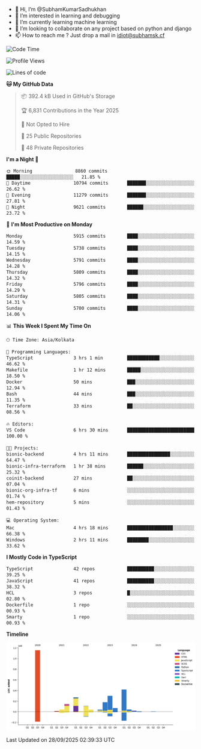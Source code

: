 - 👋 Hi, I’m @SubhamKumarSadhukhan
- 👀 I’m interested in learning and debugging
- 🌱 I’m currently learning machine learning
- 💞️ I’m looking to collaborate on any project based on python and django
- 📫 How to reach me ?
      Just drop a mail in idiot@subhamsk.cf

<!---
SubhamKumarSadhukhan/SubhamKumarSadhukhan is a ✨ special ✨ repository because its `README.md` (this file) appears on your GitHub profile.
You can click the Preview link to take a look at your changes.
--->


<!--START_SECTION:waka-->
![Code Time](http://img.shields.io/badge/Code%20Time-3%2C086%20hrs%2053%20mins-blue)

![Profile Views](http://img.shields.io/badge/Profile%20Views-7-blue)

![Lines of code](https://img.shields.io/badge/From%20Hello%20World%20I%27ve%20Written-2.8%20million%20lines%20of%20code-blue)

**🐱 My GitHub Data** 

> 📦 392.4 kB Used in GitHub's Storage 
 > 
> 🏆 6,831 Contributions in the Year 2025
 > 
> 🚫 Not Opted to Hire
 > 
> 📜 25 Public Repositories 
 > 
> 🔑 48 Private Repositories 
 > 
**I'm a Night 🦉** 

```text
🌞 Morning                8860 commits        █████░░░░░░░░░░░░░░░░░░░░   21.85 % 
🌆 Daytime                10794 commits       ███████░░░░░░░░░░░░░░░░░░   26.62 % 
🌃 Evening                11279 commits       ███████░░░░░░░░░░░░░░░░░░   27.81 % 
🌙 Night                  9621 commits        ██████░░░░░░░░░░░░░░░░░░░   23.72 % 
```
📅 **I'm Most Productive on Monday** 

```text
Monday                   5915 commits        ████░░░░░░░░░░░░░░░░░░░░░   14.59 % 
Tuesday                  5738 commits        ████░░░░░░░░░░░░░░░░░░░░░   14.15 % 
Wednesday                5791 commits        ████░░░░░░░░░░░░░░░░░░░░░   14.28 % 
Thursday                 5809 commits        ████░░░░░░░░░░░░░░░░░░░░░   14.32 % 
Friday                   5796 commits        ████░░░░░░░░░░░░░░░░░░░░░   14.29 % 
Saturday                 5805 commits        ████░░░░░░░░░░░░░░░░░░░░░   14.31 % 
Sunday                   5700 commits        ████░░░░░░░░░░░░░░░░░░░░░   14.06 % 
```


📊 **This Week I Spent My Time On** 

```text
🕑︎ Time Zone: Asia/Kolkata

💬 Programming Languages: 
TypeScript               3 hrs 1 min         ████████████░░░░░░░░░░░░░   46.62 % 
Makefile                 1 hr 12 mins        █████░░░░░░░░░░░░░░░░░░░░   18.50 % 
Docker                   50 mins             ███░░░░░░░░░░░░░░░░░░░░░░   12.94 % 
Bash                     44 mins             ███░░░░░░░░░░░░░░░░░░░░░░   11.35 % 
Terraform                33 mins             ██░░░░░░░░░░░░░░░░░░░░░░░   08.56 % 

🔥 Editors: 
VS Code                  6 hrs 30 mins       █████████████████████████   100.00 % 

🐱‍💻 Projects: 
bionic-backend           4 hrs 11 mins       ████████████████░░░░░░░░░   64.47 % 
bionic-infra-terraform   1 hr 38 mins        ██████░░░░░░░░░░░░░░░░░░░   25.32 % 
coinit-backend           27 mins             ██░░░░░░░░░░░░░░░░░░░░░░░   07.04 % 
bionic-org-infra-tf      6 mins              ░░░░░░░░░░░░░░░░░░░░░░░░░   01.74 % 
hem-repository           5 mins              ░░░░░░░░░░░░░░░░░░░░░░░░░   01.43 % 

💻 Operating System: 
Mac                      4 hrs 18 mins       █████████████████░░░░░░░░   66.38 % 
Windows                  2 hrs 11 mins       ████████░░░░░░░░░░░░░░░░░   33.62 % 
```

**I Mostly Code in TypeScript** 

```text
TypeScript               42 repos            ██████████░░░░░░░░░░░░░░░   39.25 % 
JavaScript               41 repos            ██████████░░░░░░░░░░░░░░░   38.32 % 
HCL                      3 repos             █░░░░░░░░░░░░░░░░░░░░░░░░   02.80 % 
Dockerfile               1 repo              ░░░░░░░░░░░░░░░░░░░░░░░░░   00.93 % 
Smarty                   1 repo              ░░░░░░░░░░░░░░░░░░░░░░░░░   00.93 % 
```



**Timeline**

![Lines of Code chart](https://raw.githubusercontent.com/SubhamKumarSadhukhan/SubhamKumarSadhukhan/main/assets/bar_graph.png)


 Last Updated on 28/09/2025 02:39:33 UTC
<!--END_SECTION:waka-->
